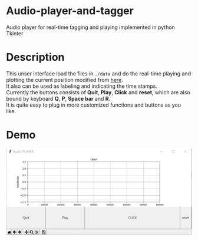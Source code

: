 # Audio-player-and-tagger
Audio player for real-time tagging and playing implemented in python Tkinter

# Description
This unser interface load the files in ```./data``` and do the real-time playing and plotting the current position modified from [here](https://gist.github.com/seyyah/3916450).   
It also can be used as labeling and indicating the time stamps.   
Currently the buttons consists of **Quit**, **Play**, **Click** and **reset**, which are also bound by keyboard **Q**, **P**, **Space bar** and **R**.  
It is quite easy to plug in more customized functions and buttons as you like.

# Demo
![UI of audio player](./demo.gif)
